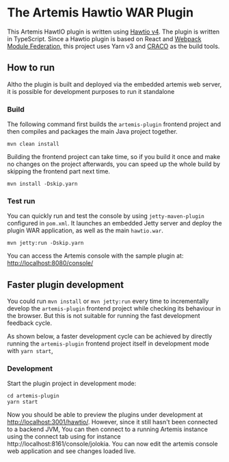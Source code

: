 # The Artemis Hawtio  WAR Plugin

This Artemis HawtIO plugin is written using [Hawtio v4](https://github.com/hawtio/hawtio).
The plugin is  written in TypeScript. Since a Hawtio plugin is based on React and [Webpack Module Federation](https://module-federation.github.io/), 
this project uses Yarn v3 and [CRACO](https://craco.js.org/) as the build tools. 

## How to run

Altho the plugin is built and deployed via the embedded artemis web server, it is possible for development purposes to run it standalone
### Build

The following command first builds the `artemis-plugin` frontend project and then compiles and packages the main Java project together.

```console
mvn clean install
```

Building the frontend project can take time, so if you build it once and make no changes on the project afterwards, you can speed up the whole build by skipping the frontend part next time.

```console
mvn install -Dskip.yarn
```

### Test run

You can quickly run and test the console by using `jetty-maven-plugin` configured in `pom.xml`. It launches an embedded Jetty server and deploy the plugin WAR application, as well as the main `hawtio.war`.

```console
mvn jetty:run -Dskip.yarn
```

You can access the Artemis console with the sample plugin at: <http://localhost:8080/console/>

## Faster plugin development

You could run `mvn install` or `mvn jetty:run` every time to incrementally develop the `artemis-plugin` frontend project while checking its behaviour in the browser. But this is not suitable for running the fast development feedback cycle.

As shown below, a faster development cycle can be achieved by directly running the `artemis-plugin` frontend project itself in development mode with `yarn start`, 

### Development
Start the plugin project in development mode:

```console
cd artemis-plugin
yarn start
```

Now you should be able to preview the plugins under development at <http://localhost:3001/hawtio/>. However, since it still hasn't been connected to a backend JVM, You can then connect to a running Artemis instance using the connect tab using for instance http://localhost:8161/console/jolokia.
You can now edit the artemis console web application and see changes loaded live.


